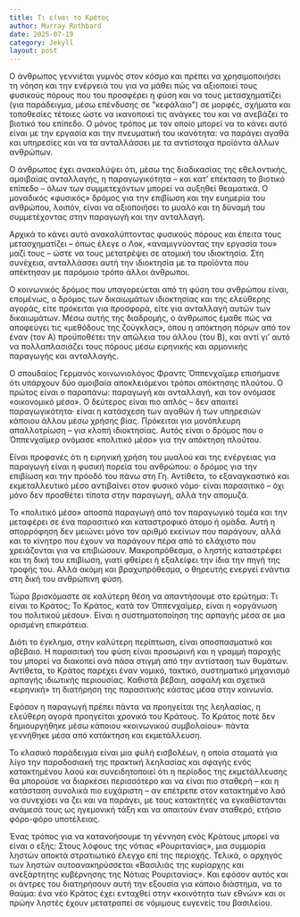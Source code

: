 ```yaml
---
title: Τι είναι το Κράτος
author: Murray Rothbard
date: 2025-07-19
category: Jekyll
layout: post
---
```


Ο άνθρωπος γεννιέται γυμνός στον κόσμο και πρέπει να χρησιμοποιήσει τη νόηση και την ενέργειά του για να μάθει πώς να αξιοποιεί τους φυσικούς πόρους που του προσφέρει η φύση και να τους μετασχηματίζει (για παράδειγμα, μέσω επένδυσης σε "κεφάλαιο") σε μορφές, σχήματα και τοποθεσίες τέτοιες ώστε να ικανοποιεί τις ανάγκες του και να ανεβάζει το βιοτικό του επίπεδο. Ο μόνος τρόπος με τον οποίο μπορεί να το κάνει αυτό είναι με την εργασία και την πνευματική του ικανότητα: να παράγει αγαθά και υπηρεσίες και να τα ανταλλάσσει με τα αντίστοιχα προϊόντα άλλων ανθρώπων.

Ο άνθρωπος έχει ανακαλύψει ότι, μέσω της διαδικασίας της εθελοντικής, αμοιβαίας ανταλλαγής, η παραγωγικότητα – και κατ’ επέκταση το βιοτικό επίπεδο – όλων των συμμετεχόντων μπορεί να αυξηθεί θεαματικά. Ο μοναδικός «φυσικός» δρόμος για την επιβίωση και την ευημερία του ανθρώπου, λοιπόν, είναι να αξιοποιήσει το μυαλό και τη δύναμή του συμμετέχοντας στην παραγωγή και την ανταλλαγή.

Αρχικά το κάνει αυτό ανακαλύπτοντας φυσικούς πόρους και έπειτα τους μετασχηματίζει – όπως έλεγε ο Λοκ, «αναμιγνύοντας την εργασία του» μαζί τους – ώστε να τους μετατρέψει σε ατομική του ιδιοκτησία. Στη συνέχεια, ανταλλάσσει αυτή την ιδιοκτησία με τα προϊόντα που απέκτησαν με παρόμοιο τρόπο άλλοι άνθρωποι.

Ο κοινωνικός δρόμος που υπαγορεύεται από τη φύση του ανθρώπου είναι, επομένως, ο δρόμος των δικαιωμάτων ιδιοκτησίας και της ελεύθερης αγοράς, είτε πρόκειται για προσφορά, είτε για ανταλλαγή αυτών των δικαιωμάτων. Μέσω αυτής της διαδρομής, ο άνθρωπος έμαθε πώς να αποφεύγει τις «μεθόδους της ζούγκλας», όπου η απόκτηση πόρων από τον έναν (τον Α) προϋποθέτει την απώλεια του άλλου (του Β), και αντί γι’ αυτό να πολλαπλασιάζει τους πόρους μέσω ειρηνικής και αρμονικής παραγωγής και ανταλλαγής.

Ο σπουδαίος Γερμανός κοινωνιολόγος Φραντς Όππενχαϊμερ επισήμανε ότι υπάρχουν δύο αμοιβαία αποκλειόμενοι τρόποι απόκτησης πλούτου. Ο πρώτος είναι ο παραπάνω: παραγωγή και ανταλλαγή, και τον ονόμασε «οικονομικό μέσο». Ο δεύτερος είναι πιο απλός – δεν απαιτεί παραγωγικότητα· είναι η κατάσχεση των αγαθών ή των υπηρεσιών κάποιου άλλου μέσω χρήσης βίας. Πρόκειται για μονόπλευρη απαλλοτρίωση – για κλοπή ιδιοκτησίας. Αυτός είναι ο δρόμος που ο Όππενχαϊμερ ονόμασε «πολιτικό μέσο» για την απόκτηση πλούτου.

Είναι προφανές ότι η ειρηνική χρήση του μυαλού και της ενέργειας για παραγωγή είναι η φυσική πορεία του ανθρώπου: ο δρόμος για την επιβίωση και την πρόοδό του πάνω στη Γη. Αντίθετα, το εξαναγκαστικό και εκμεταλλευτικό μέσο αντιβαίνει στον φυσικό νόμο· είναι παρασιτικό – όχι μόνο δεν προσθέτει τίποτα στην παραγωγή, αλλά την απομυζά.

Το «πολιτικό μέσο» αποσπά παραγωγή από τον παραγωγικό τομέα και την μεταφέρει σε ένα παρασιτικό και καταστροφικό άτομο ή ομάδα. Αυτή η απορρόφηση δεν μειώνει μόνο τον αριθμό εκείνων που παράγουν, αλλά και το κίνητρο που έχουν να παράγουν πέρα από το ελάχιστο που χρειάζονται για να επιβιώσουν. Μακροπρόθεσμα, ο ληστής καταστρέφει και τη δική του επιβίωση, γιατί φθείρει ή εξαλείφει την ίδια την πηγή της τροφής του. Αλλά ακόμη και βραχυπρόθεσμα, ο θηρευτής ενεργεί ενάντια στη δική του ανθρώπινη φύση.

Τώρα βρισκόμαστε σε καλύτερη θέση να απαντήσουμε στο ερώτημα: Τι είναι το Κράτος;
Το Κράτος, κατά τον Όππενχαϊμερ, είναι η «οργάνωση του πολιτικού μέσου». Είναι η συστηματοποίηση της αρπαγής μέσα σε μια ορισμένη επικράτεια.

Διότι το έγκλημα, στην καλύτερη περίπτωση, είναι αποσπασματικό και αβέβαιο. Η παρασιτική του φύση είναι προσωρινή και η γραμμή παροχής του μπορεί να διακοπεί ανά πάσα στιγμή από την αντίσταση των θυμάτων. Αντίθετα, το Κράτος παρέχει έναν νομικό, τακτικό, συστηματικό μηχανισμό αρπαγής ιδιωτικής περιουσίας. Καθιστά βέβαιη, ασφαλή και σχετικά «ειρηνική» τη διατήρηση της παρασιτικής κάστας μέσα στην κοινωνία.

Εφόσον η παραγωγή πρέπει πάντα να προηγείται της λεηλασίας, η ελεύθερη αγορά προηγείται χρονικά του Κράτους. Το Κράτος ποτέ δεν δημιουργήθηκε μέσω κάποιου «κοινωνικού συμβολαίου»· πάντα γεννήθηκε μέσα από κατάκτηση και εκμετάλλευση.

Το κλασικό παράδειγμα είναι μια φυλή εισβολέων, η οποία σταματά για λίγο την παραδοσιακή της πρακτική λεηλασίας και σφαγής ενός κατακτημένου λαού και συνειδητοποιεί ότι η περίοδος της εκμετάλλευσης θα μπορούσε να διαρκέσει περισσότερο και να είναι πιο σταθερή – και η κατάσταση συνολικά πιο ευχάριστη – αν επέτρεπε στον κατακτημένο λαό να συνεχίσει να ζει και να παράγει, με τους κατακτητές να εγκαθίστανται ανάμεσά τους ως ηγεμονική τάξη και να απαιτούν έναν σταθερό, ετήσιο φόρο-φόρο υποτέλειας.

Ένας τρόπος για να κατανοήσουμε τη γέννηση ενός Κράτους μπορεί να είναι ο εξής: Στους λόφους της νότιας «Ρουριτανίας», μια συμμορία ληστών αποκτά στρατιωτικό έλεγχο επί της περιοχής. Τελικά, ο αρχηγός των ληστών αυτοανακηρύσσεται «Βασιλιάς της κυρίαρχης και ανεξάρτητης κυβέρνησης της Νότιας Ρουριτανίας». Και εφόσον αυτός και οι άντρες του διατηρήσουν αυτή την εξουσία για κάποιο διάστημα, να το θαύμα: ένα νέο Κράτος έχει ενταχθεί στην «κοινότητα των εθνών» και οι πρώην ληστές έχουν μετατραπεί σε νόμιμους ευγενείς του βασιλείου.